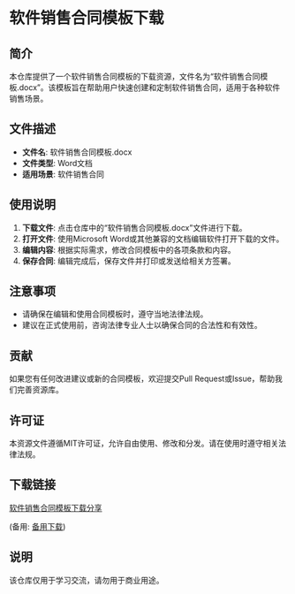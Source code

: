 # 软件销售合同模板下载

## 简介

本仓库提供了一个软件销售合同模板的下载资源，文件名为“软件销售合同模板.docx”。该模板旨在帮助用户快速创建和定制软件销售合同，适用于各种软件销售场景。

## 文件描述

- **文件名**: 软件销售合同模板.docx
- **文件类型**: Word文档
- **适用场景**: 软件销售合同

## 使用说明

1. **下载文件**: 点击仓库中的“软件销售合同模板.docx”文件进行下载。
2. **打开文件**: 使用Microsoft Word或其他兼容的文档编辑软件打开下载的文件。
3. **编辑内容**: 根据实际需求，修改合同模板中的各项条款和内容。
4. **保存合同**: 编辑完成后，保存文件并打印或发送给相关方签署。

## 注意事项

- 请确保在编辑和使用合同模板时，遵守当地法律法规。
- 建议在正式使用前，咨询法律专业人士以确保合同的合法性和有效性。

## 贡献

如果您有任何改进建议或新的合同模板，欢迎提交Pull Request或Issue，帮助我们完善资源库。

## 许可证

本资源文件遵循MIT许可证，允许自由使用、修改和分发。请在使用时遵守相关法律法规。

## 下载链接
[软件销售合同模板下载分享](https://pan.quark.cn/s/7e3e94a3b696) 

(备用: [备用下载](https://pan.baidu.com/s/1PB2Y0cEZIjdJVjGkz_x47g?pwd=1234))

## 说明

该仓库仅用于学习交流，请勿用于商业用途。
